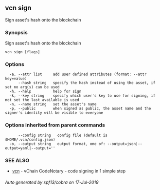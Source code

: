 ## vcn sign

Sign asset's hash onto the blockchain

### Synopsis

Sign asset's hash onto the blockchain

```
vcn sign [flags]
```

### Options

```
  -a, --attr list     add user defined attributes (format: --attr key=value)
      --hash string   specify the hash instead of using the asset, if set no arg(s) can be used
  -h, --help          help for sign
  -k, --key string    specify which user's key to use for signing, if not set the last available is used
  -n, --name string   set the asset's name
  -p, --public        when signed as public, the asset name and the signer's identity will be visible to everyone
```

### Options inherited from parent commands

```
      --config string   config file (default is $HOME/.vcn/config.json)
  -o, --output string   output format, one of: --output=json|--output=yaml|--output=''
```

### SEE ALSO

* [vcn](vcn.md)	 - vChain CodeNotary - code signing in 1 simple step

###### Auto generated by spf13/cobra on 17-Jul-2019
